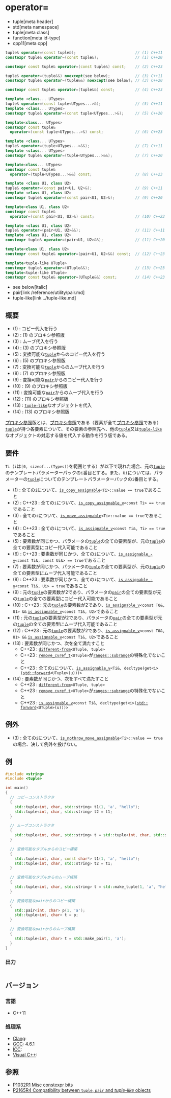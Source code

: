 # operator=
* tuple[meta header]
* std[meta namespace]
* tuple[meta class]
* function[meta id-type]
* cpp11[meta cpp]

```cpp
tuple& operator=(const tuple&);                          // (1) C++11
constexpr tuple& operator=(const tuple&);                // (1) C++20

constexpr const tuple& operator=(const tuple&) const;    // (2) C++23

tuple& operator=(tuple&&) noexcept(see below);           // (3) C++11
constexpr tuple& operator=(tuple&&) noexcept(see below); // (3) C++20

constexpr const tuple& operator=(tuple&&) const;         // (4) C++23

template <class... UTypes>
tuple& operator=(const tuple<UTypes...>&);               // (5) C++11
template <class... UTypes>
constexpr tuple& operator=(const tuple<UTypes...>&);     // (5) C++20

template<class... UTypes>
constexpr const tuple&
  operator=(const tuple<UTypes...>&) const;              // (6) C++23

template <class... UTypes>
tuple& operator=(tuple<UTypes...>&&);                    // (7) C++11
template <class... UTypes>
constexpr tuple& operator=(tuple<UTypes...>&&);          // (7) C++20

template<class... UTypes>
constexpr const tuple&
  operator=(tuple<UTypes...>&&) const;                   // (8) C++23

template <class U1, class U2>
tuple& operator=(const pair<U1, U2>&);                   // (9) C++11
template <class U1, class U2>
constexpr tuple& operator=(const pair<U1, U2>&);         // (9) C++20

template<class U1, class U2>
constexpr const tuple&
  operator=(const pair<U1, U2>&) const;                  // (10) C++23

template <class U1, class U2>
tuple& operator=(pair<U1, U2>&&);                        // (11) C++11
template <class U1, class U2>
constexpr tuple& operator=(pair<U1, U2>&&);              // (11) C++20

template<class U1, class U2>
constexpr const tuple& operator=(pair<U1, U2>&&) const;  // (12) C++23

template<tuple-like UTuple>
constexpr tuple& operator=(UTuple&&);                    // (13) C++23
template<tuple-like UTuple>
constexpr const tuple& operator=(UTuple&&) const;        // (14) C++23
```
* see below[italic]
* pair[link /reference/utility/pair.md]
* tuple-like[link ../tuple-like.md]

## 概要
- (1) : コピー代入を行う
- (2) : (1) のプロキシ参照版
- (3) : ムーブ代入を行う
- (4) : (3) のプロキシ参照版
- (5) : 変換可能な[`tuple`](../tuple.md)からのコピー代入を行う
- (6) : (5) のプロキシ参照版
- (7) : 変換可能な[`tuple`](../tuple.md)からのムーブ代入を行う
- (8) : (7) のプロキシ参照版
- (9) : 変換可能な[`pair`](/reference/utility/pair.md)からのコピー代入を行う
- (10) : (9) のプロキシ参照版
- (11) : 変換可能な[`pair`](/reference/utility/pair.md)からのムーブ代入を行う
- (12) : (11) のプロキシ参照版
- (13) : [`tuple-like`](../tuple-like.md)なオブジェクトを代入
- (14) : (13) のプロキシ参照版

[プロキシ参照](/reference/iterator/indirectly_writable.md)版とは、[プロキシ参照](/reference/iterator/indirectly_writable.md)である（要素が全て[プロキシ参照](/reference/iterator/indirectly_writable.md)である）[`tuple`](../tuple.md)が持つ各要素について、その要素の参照先へ、他の[`tuple`](../tuple.md)又は[`tuple-like`](../tuple-like.md)なオブジェクトの対応する値を代入する動作を行う版である。

## 要件
`Ti`（`i`は`[0, sizeof...(Types))`を範囲とする）が以下で現れた場合、元の[`tuple`](../tuple.md)のテンプレートパラメーターパックの`i`番目とする。また、`Ui`については、パラメーターの[`tuple`](../tuple.md)についてのテンプレートパラメーターパックの`i`番目とする。

- (1) : 全ての`i`について、[`is_copy_assignable`](/reference/type_traits/is_copy_assignable.md)`<Ti>::value == true`であること
- (2) : C++23 : 全ての`i`について、[`is_copy_assignable_v`](/reference/type_traits/is_copy_assignable.md)`<const Ti> == true`であること
- (3) : 全ての`i`について、[`is_move_assignable`](/reference/type_traits/is_move_assignable.md)`<Ti>::value == true`であること
- (4) : C++23 : 全ての`i`について、[`is_­assignable_­v`](/reference/type_traits/is_assignable.md)`<const Ti&, Ti> == true`であること
- (5) : 要素数が同じかつ、パラメータの[`tuple`](../tuple.md)の全ての要素型が、元の[`tuple`](../tuple.md)の全ての要素型にコピー代入可能であること
- (6) : C++23 : 要素数が同じかつ、全ての`i`について、[`is_­assignable_­v`](/reference/type_traits/is_assignable.md)`<const Ti&, const Ui&> == true`であること
- (7) : 要素数が同じかつ、パラメータの[`tuple`](../tuple.md)の全ての要素型が、元の[`tuple`](../tuple.md)の全ての要素型にムーブ代入可能であること
- (8) : C++23 : 要素数が同じかつ、全ての`i`について、[`is_­assignable_­v`](/reference/type_traits/is_assignable.md)`<const Ti&, Ui> = true`であること
- (9) : 元の[`tuple`](../tuple.md)の要素数が2であり、パラメータの[`pair`](/reference/utility/pair.md)の全ての要素型が元の[`tuple`](../tuple.md)の全ての要素型にコピー代入可能であること
- (10) : C++23 : 元の[`tuple`](../tuple.md)の要素数が2であり、[`is_­assignable_­v`](/reference/type_traits/is_assignable.md)`<const T0&, U1> &&` [`is_­assignable_­v`](/reference/type_traits/is_assignable.md)`<const T1&, U2>`であること
- (11) : 元の[`tuple`](../tuple.md)の要素型が2であり、パラメータの[`pair`](/reference/utility/pair.md)の全ての要素型が元の[`tuple`](../tuple.md)の全ての要素型にムーブ代入可能であること
- (12) : C++23 : 元の[`tuple`](../tuple.md)の要素数が2であり、[`is_­assignable_­v`](/reference/type_traits/is_assignable.md)`<const T0&, U1> &&` [`is_­assignable_­v`](/reference/type_traits/is_assignable.md)`<const T1&, U2>`であること
- (13) : 要素数が同じかつ、次を全て満たすこと
    - C++23 : [`different-from`](/reference/ranges/different-from.md)`<UTuple, tuple>`
    - C++23 : [`remove_­cvref_­t`](/reference/type_traits/remove_cvref.md)`<UTuple>`が[`ranges::subrange`](/reference/ranges/subrange.md)の特殊化でないこと
    - C++23 : 全ての`i`について、[`is_­assignable_­v`](/reference/type_traits/is_assignable.md)`<Ti&, decltype(get<i>(`[`std​::​forward`](/reference/utility/forward.md)`<UTuple>(u)))>`
- (14) : 要素数が同じかつ、次をすべて満たすこと
    - C++23 : [`different-from`](/reference/ranges/different-from.md)`<UTuple, tuple>`
    - C++23 : [`remove_­cvref_­t`](/reference/type_traits/remove_cvref.md)`<UTuple>`が[`ranges::subrange`](/reference/ranges/subrange.md)の特殊化でないこと
    - C++23 : [`is_­assignable_­v`](/reference/type_traits/is_assignable.md)`<const Ti&, decltype(get<i>(`[`std​::​forward`](/reference/utility/forward.md)`<UTuple>(u)))>`


## 例外
- (3) : 全ての`i`について、[`is_nothrow_move_assignable`](/reference/type_traits/is_nothrow_move_assignable.md)`<Ti>::value == true`の場合、決して例外を投げない。


## 例
```cpp example
#include <string>
#include <tuple>

int main()
{
  // コピーコンストラクタ
  {
    std::tuple<int, char, std::string> t1(1, 'a', "hello");
    std::tuple<int, char, std::string> t2 = t1;
  }

  // ムーブコンストラクタ
  {
    std::tuple<int, char, std::string> t = std::tuple<int, char, std::string>(1, 'a', "hello");
  }

  // 変換可能なタプルからのコピー構築
  {
    std::tuple<int, char, const char*> t1(1, 'a', "hello");
    std::tuple<int, char, std::string> t2 = t1;
  }

  // 変換可能なタプルからのムーブ構築
  {
    std::tuple<int, char, std::string> t = std::make_tuple(1, 'a', "hello");
  }

  // 変換可能なpairからのコピー構築
  {
    std::pair<int, char> p(1, 'a');
    std::tuple<int, char> t = p;
  }

  // 変換可能なpairからのムーブ構築
  {
    std::tuple<int, char> t = std::make_pair(1, 'a');
  }
}
```

### 出力
```
```

## バージョン
### 言語
- C++11

### 処理系
- [Clang](/implementation.md#clang): 
- [GCC](/implementation.md#gcc): 4.6.1
- [ICC](/implementation.md#icc): 
- [Visual C++](/implementation.md#visual_cpp): 


## 参照
- [P1032R1 Misc constexpr bits](http://www.open-std.org/jtc1/sc22/wg21/docs/papers/2018/p1032r1.html)
- [P2165R4 Compatibility between `tuple`, `pair` and *tuple-like* objects](https://www.open-std.org/jtc1/sc22/wg21/docs/papers/2022/p2165r4.pdf)

